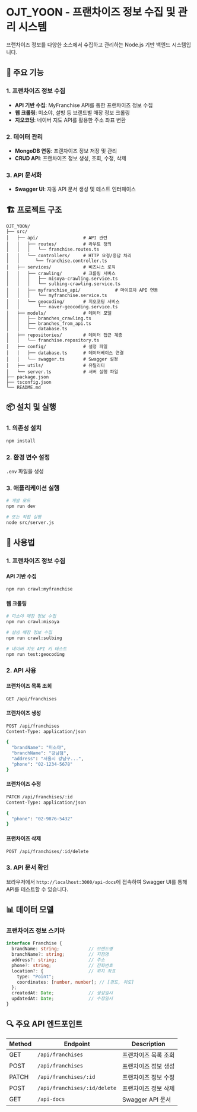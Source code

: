 # OJT_YOON - 프랜차이즈 정보 수집 및 관리 시스템

프랜차이즈 정보를 다양한 소스에서 수집하고 관리하는 Node.js 기반 백엔드 시스템입니다.

## 🚀 주요 기능

### 1. 프랜차이즈 정보 수집
- **API 기반 수집**: MyFranchise API를 통한 프랜차이즈 정보 수집
- **웹 크롤링**: 미소야, 설빙 등 브랜드별 매장 정보 크롤링
- **지오코딩**: 네이버 지도 API를 활용한 주소 좌표 변환

### 2. 데이터 관리
- **MongoDB 연동**: 프랜차이즈 정보 저장 및 관리
- **CRUD API**: 프랜차이즈 정보 생성, 조회, 수정, 삭제


### 3. API 문서화
- **Swagger UI**: 자동 API 문서 생성 및 테스트 인터페이스

## 🏗️ 프로젝트 구조

```
OJT_YOON/
├── src/
│   ├── api/                 # API 관련
│   │   ├── routes/          # 라우트 정의
│   │   │   └── franchise.routes.ts
│   │   └── controllers/     # HTTP 요청/응답 처리
│   │      └── franchise.controller.ts 
│   ├── services/            # 비즈니스 로직
│   │   ├── crawling/        # 크롤링 서비스
│   │   │   ├── misoya-crawling.service.ts
│   │   │   └── sulbing-crawling.service.ts
│   │   ├── myfranchise_api/             # 마이프차 API 연동
│   │   │   └── myfranchise.service.ts
│   │   └── geocoding/       # 지오코딩 서비스
│   │       └── naver-geocoding.service.ts
│   ├── models/              # 데이터 모델
│   │   ├── branches_crawling.ts
│   │   ├── branches_from_api.ts
│   │   └── database.ts
│   ├── repositories/        # 데이터 접근 계층
│   │   └── franchise.repository.ts
│   ├── config/              # 설정 파일
│   │   ├── database.ts      # 데이터베이스 연결
│   │   └── swagger.ts       # Swagger 설정
│   ├── utils/               # 유틸리티
│   └── server.ts            # 서버 실행 파일
├── package.json
├── tsconfig.json
└── README.md
```


## 📦 설치 및 실행

### 1. 의존성 설치
```bash
npm install
```

### 2. 환경 변수 설정
`.env` 파일을 생성

### 3. 애플리케이션 실행
```bash
# 개발 모드
npm run dev

# 또는 직접 실행
node src/server.js
```

## 🔧 사용법

### 1. 프랜차이즈 정보 수집

#### API 기반 수집
```bash
npm run crawl:myfranchise
```

#### 웹 크롤링
```bash
# 미소야 매장 정보 수집
npm run crawl:misoya

# 설빙 매장 정보 수집
npm run crawl:sulbing

# 네이버 지도 API 키 테스트
npm run test:geocoding
```

### 2. API 사용

#### 프랜차이즈 목록 조회
```bash
GET /api/franchises
```

#### 프랜차이즈 생성
```bash
POST /api/franchises
Content-Type: application/json

{
  "brandName": "미소야",
  "branchName": "강남점",
  "address": "서울시 강남구...",
  "phone": "02-1234-5678"
}
```

#### 프랜차이즈 수정
```bash
PATCH /api/franchises/:id
Content-Type: application/json

{
  "phone": "02-9876-5432"
}
```

#### 프랜차이즈 삭제
```bash
POST /api/franchises/:id/delete
```

### 3. API 문서 확인
브라우저에서 `http://localhost:3000/api-docs`에 접속하여 Swagger UI를 통해 API를 테스트할 수 있습니다.

## 📊 데이터 모델

### 프랜차이즈 정보 스키마
```typescript
interface Franchise {
  brandName: string;           // 브랜드명
  branchName?: string;         // 지점명
  address?: string;            // 주소
  phone?: string;              // 전화번호
  location?: {                 // 위치 좌표
    type: "Point";
    coordinates: [number, number]; // [경도, 위도]
  };
  createdAt: Date;             // 생성일시
  updatedAt: Date;             // 수정일시
}
```

## 🔍 주요 API 엔드포인트

| Method | Endpoint | Description |
|--------|----------|-------------|
| GET | `/api/franchises` | 프랜차이즈 목록 조회 |
| POST | `/api/franchises` | 프랜차이즈 정보 생성 |
| PATCH | `/api/franchises/:id` | 프랜차이즈 정보 수정 |
| POST | `/api/franchises/:id/delete` | 프랜차이즈 정보 삭제 |
| GET | `/api-docs` | Swagger API 문서 |

